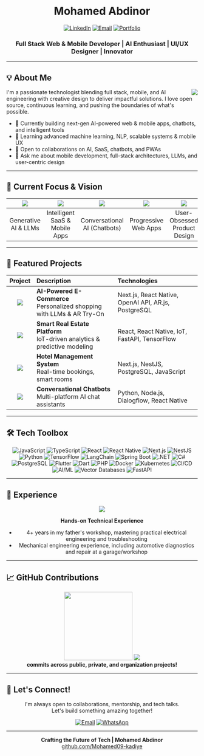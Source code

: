<div align="center">

# Mohamed Abdinor

[![LinkedIn](https://img.shields.io/badge/-LinkedIn-0077B5?style=for-the-badge&logo=Linkedin&logoColor=white)](https://www.linkedin.com/in/mohamed-abdinor-7a7571185/)
[![Email](https://img.shields.io/badge/-Email-D14836?style=for-the-badge&logo=Gmail&logoColor=white)](mailto:mohamedabdinor75@gmail.com)
[![Portfolio](https://img.shields.io/badge/-Portfolio-1DA1F2?style=for-the-badge&logo=react&logoColor=white)](#)

<h3> Full Stack Web & Mobile Developer | AI Enthusiast | UI/UX Designer | Innovator</h3>

</div>

---

## 💡 About Me

<img align="right" src="https://img.shields.io/badge/-AI%20Engineer-FF6F61?style=for-the-badge&logo=artificial-intelligence&logoColor=white" />

I'm a passionate technologist blending full stack, mobile, and AI engineering with creative design to deliver impactful solutions. I love open source, continuous learning, and pushing the boundaries of what's possible.

- 🔭 Currently building next-gen AI-powered web & mobile apps, chatbots, and intelligent tools
- 🌱 Learning advanced machine learning, NLP, scalable systems & mobile UX
- 👯 Open to collaborations on AI, SaaS, chatbots, and PWAs
- 💬 Ask me about mobile development, full-stack architectures, LLMs, and user-centric design

---

## 🔮 Current Focus & Vision

<div align="center">

| <img src="https://img.shields.io/badge/-LLMs-4285F4?style=for-the-badge&logo=google-cloud&logoColor=white" /> | <img src="https://img.shields.io/badge/-AI%20Web%20%26%20Mobile%20Apps-FF4088?style=for-the-badge&logo=pwa&logoColor=white" /> | <img src="https://img.shields.io/badge/-Chatbots-FFD600?style=for-the-badge&logo=dialogflow&logoColor=black" /> | <img src="https://img.shields.io/badge/-PWAs-5A0FC8?style=for-the-badge&logo=pwa&logoColor=white" /> | <img src="https://img.shields.io/badge/-UI%2FUX-FF61F6?style=for-the-badge&logo=figma&logoColor=white" /> |
|:---:|:---:|:---:|:---:|:---:|
| Generative AI & LLMs | Intelligent SaaS & Mobile Apps | Conversational AI (Chatbots) | Progressive Web Apps | User-Obsessed Product Design |

</div>

---

## 💼 Featured Projects

<div align="center">

| Project | Description | Technologies |
|:---:|:---|:---|
| <img src="https://img.shields.io/badge/-E--commerce-83B81A?style=for-the-badge&logo=shopify&logoColor=white" /> | **AI-Powered E-Commerce** <br/> Personalized shopping with LLMs & AR Try-On | Next.js, React Native, OpenAI API, AR.js, PostgreSQL |
| <img src="https://img.shields.io/badge/-Real%20Estate-2C39BD?style=for-the-badge&logo=zillow&logoColor=white" /> | **Smart Real Estate Platform** <br/> IoT-driven analytics & predictive modeling | React, React Native, IoT, FastAPI, TensorFlow |
| <img src="https://img.shields.io/badge/-Hotel%20Management-FF5A5F?style=for-the-badge&logo=airbnb&logoColor=white" /> | **Hotel Management System** <br/> Real-time bookings, smart rooms | Next.js, NestJS, PostgreSQL, JavaScript |
| <img src="https://img.shields.io/badge/-AI%20Chatbot-FFD600?style=for-the-badge&logo=dialogflow&logoColor=black" /> | **Conversational Chatbots** <br/> Multi-platform AI chat assistants | Python, Node.js, Dialogflow, React Native |


</div>

---

## 🛠️ Tech Toolbox

<div align="center">

![JavaScript](https://img.shields.io/badge/-JavaScript-F7DF1E?style=for-the-badge&logo=javascript&logoColor=black)
![TypeScript](https://img.shields.io/badge/-TypeScript-3178C6?style=for-the-badge&logo=typescript&logoColor=white)
![React](https://img.shields.io/badge/-React-61DAFB?style=for-the-badge&logo=react&logoColor=black)
![React Native](https://img.shields.io/badge/-React%20Native-20232A?style=for-the-badge&logo=react&logoColor=61DAFB)
![Next.js](https://img.shields.io/badge/-Next.js-000000?style=for-the-badge&logo=next.js&logoColor=white)
![NestJS](https://img.shields.io/badge/-NestJS-E0234E?style=for-the-badge&logo=nestjs&logoColor=white)
![Python](https://img.shields.io/badge/-Python-3776AB?style=for-the-badge&logo=python&logoColor=white)
![TensorFlow](https://img.shields.io/badge/-TensorFlow-FF6F61?style=for-the-badge&logo=tensorflow&logoColor=white)
![LangChain](https://img.shields.io/badge/-LangChain-3BCEAC?style=for-the-badge&logo=python&logoColor=white)
![Spring Boot](https://img.shields.io/badge/-Spring%20Boot-6DB33F?style=for-the-badge&logo=spring&logoColor=white)
![.NET](https://img.shields.io/badge/-.NET-512BD4?style=for-the-badge&logo=.net&logoColor=white)
![C#](https://img.shields.io/badge/-C%23-239120?style=for-the-badge&logo=c-sharp&logoColor=white)
![PostgreSQL](https://img.shields.io/badge/-PostgreSQL-336791?style=for-the-badge&logo=postgresql&logoColor=white)
![Flutter](https://img.shields.io/badge/-Flutter-02569B?style=for-the-badge&logo=flutter&logoColor=white)
![Dart](https://img.shields.io/badge/-Dart-0175C2?style=for-the-badge&logo=dart&logoColor=white)
![PHP](https://img.shields.io/badge/-PHP-777BB4?style=for-the-badge&logo=php&logoColor=white)
![Docker](https://img.shields.io/badge/-Docker-2496ED?style=for-the-badge&logo=docker&logoColor=white)
![Kubernetes](https://img.shields.io/badge/-Kubernetes-326CE5?style=for-the-badge&logo=kubernetes&logoColor=white)
![CI/CD](https://img.shields.io/badge/-CI/CD-0A0?style=for-the-badge&logo=github-actions&logoColor=white)
![AI/ML](https://img.shields.io/badge/-AI%2FML-FF6F61?style=for-the-badge&logo=tensorflow&logoColor=white)
![Vector Databases](https://img.shields.io/badge/-Vector%20DBs-0E76A8?style=for-the-badge&logo=databricks&logoColor=white)
![FastAPI](https://img.shields.io/badge/-FastAPI-009688?style=for-the-badge&logo=fastapi&logoColor=white)

</div>

---

## 🧰 Experience

<div align="center">

<img src="https://img.shields.io/badge/-Electrical%20%26%20Mechanical%20Engineering-FFA116?style=for-the-badge&logo=autodesk&logoColor=white" />

**Hands-on Technical Experience**  
- 4+ years in my father's workshop, mastering practical electrical engineering and troubleshooting
- Mechanical engineering experience, including automotive diagnostics and repair at a garage/workshop

</div>

---

## 📈 GitHub Contributions

<div align="center">
  <!-- Removed misleading commit card -->
  <img height="180em" src="https://github-readme-stats.vercel.app/api/top-langs/?username=Mohamed09-kadiye&layout=compact&langs_count=8&theme=radical"/>
  <img src="https://github-profile-summary-cards.vercel.app/api/cards/profile-details?username=Mohamed09-kadiye&theme=radical" />

  <br>
  <b> commits across public, private, and organization projects!</b>
</div>

---

## 🤝 Let's Connect!

<div align="center">

I'm always open to collaborations, mentorship, and tech talks.  
Let's build something amazing together!

[![Email](https://img.shields.io/badge/-mohamedabdinor75%40gmail.com-D14836?style=for-the-badge&logo=Gmail&logoColor=white)](mailto:mohamedabdinor75@gmail.com)
[![WhatsApp](https://img.shields.io/badge/-+252619101409-25D366?style=for-the-badge&logo=whatsapp&logoColor=white)](https://wa.me/252619101409)

---

<div align="center">
<!--   <img src="https://capsule-render.vercel.app/api?type=waving&color=gradient&height=100&section=footer" width="100%" /> -->
  <b>Crafting the Future of Tech | Mohamed Abdinor</b>
  <br>
  <a href="https://github.com/Mohamed09-kadiye">github.com/Mohamed09-kadiye</a>
</div>
